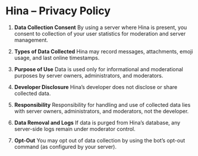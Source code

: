 # Hina – Privacy Policy

1. **Data Collection Consent**
   By using a server where Hina is present, you consent to collection of your user statistics for moderation and server management.

2. **Types of Data Collected**
   Hina may record messages, attachments, emoji usage, and last online timestamps.

3. **Purpose of Use**
   Data is used only for informational and moderational purposes by server owners, administrators, and moderators.

4. **Developer Disclosure**
   Hina’s developer does not disclose or share collected data.

5. **Responsibility**
   Responsibility for handling and use of collected data lies with server owners, administrators, and moderators, not the developer.

6. **Data Removal and Logs**
   If data is purged from Hina’s database, any server-side logs remain under moderator control.

7. **Opt-Out**
   You may opt out of data collection by using the bot’s opt-out command (as configured by your server).
